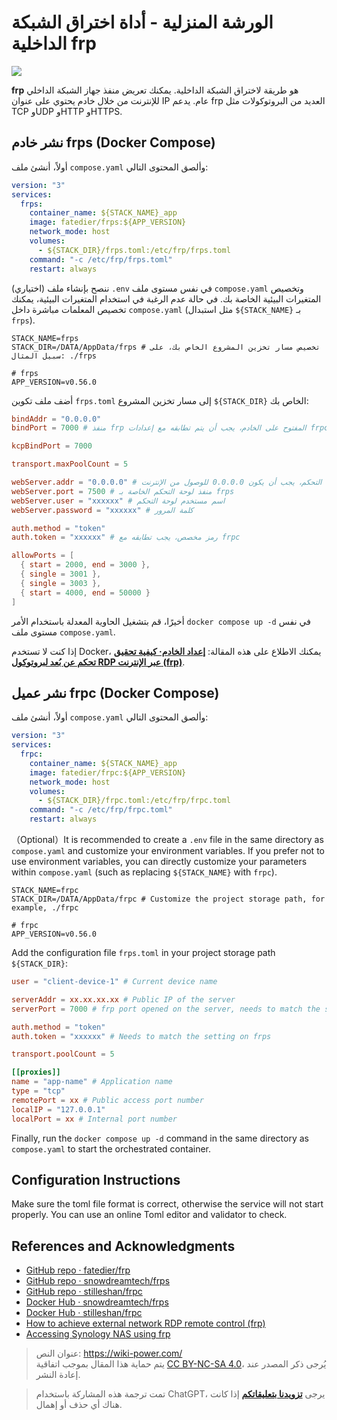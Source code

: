 # الورشة المنزلية - أداة اختراق الشبكة الداخلية frp

![](https://media.wiki-power.com/img/20230304195137.png)

**frp** هو طريقة لاختراق الشبكة الداخلية. يمكنك تعريض منفذ جهاز الشبكة الداخلي للإنترنت من خلال خادم يحتوي على عنوان IP عام. يدعم frp العديد من البروتوكولات مثل TCP وUDP وHTTP وHTTPS.

## نشر خادم frps (Docker Compose)

أولاً، أنشئ ملف `compose.yaml` وألصق المحتوى التالي:

```yaml title="compose.yaml"
version: "3"
services:
  frps:
    container_name: ${STACK_NAME}_app
    image: fatedier/frps:${APP_VERSION}
    network_mode: host
    volumes:
      - ${STACK_DIR}/frps.toml:/etc/frp/frps.toml
    command: "-c /etc/frp/frps.toml"
    restart: always
```

(اختياري) ننصح بإنشاء ملف `.env` في نفس مستوى ملف `compose.yaml` وتخصيص المتغيرات البيئية الخاصة بك. في حالة عدم الرغبة في استخدام المتغيرات البيئية، يمكنك تخصيص المعلمات مباشرة داخل `compose.yaml` (مثل استبدال `${STACK_NAME}` بـ `frps`).

```dotenv title=".env"
STACK_NAME=frps
STACK_DIR=/DATA/AppData/frps # تخصيص مسار تخزين المشروع الخاص بك، على سبيل المثال: ./frps

# frps
APP_VERSION=v0.56.0
```

أضف ملف تكوين `frps.toml` إلى مسار تخزين المشروع `${STACK_DIR}` الخاص بك:

```toml title="frpc.toml"
bindAddr = "0.0.0.0"
bindPort = 7000 # منفذ frp المفتوح على الخادم، يجب أن يتم تطابقه مع إعدادات frpc لاحقًا

kcpBindPort = 7000

transport.maxPoolCount = 5

webServer.addr = "0.0.0.0" # عنوان لوحة التحكم، يجب أن يكون 0.0.0.0 للوصول من الإنترنت
webServer.port = 7500 # منفذ لوحة التحكم الخاصة بـ frps
webServer.user = "xxxxxx" # اسم مستخدم لوحة التحكم
webServer.password = "xxxxxx" # كلمة المرور

auth.method = "token"
auth.token = "xxxxxx" # رمز مخصص، يجب تطابقه مع frpc

allowPorts = [
  { start = 2000, end = 3000 },
  { single = 3001 },
  { single = 3003 },
  { start = 4000, end = 50000 }
]
```

أخيرًا، قم بتشغيل الحاوية المعدلة باستخدام الأمر `docker compose up -d` في نفس مستوى ملف `compose.yaml`.

إذا كنت لا تستخدم Docker، يمكنك الاطلاع على هذه المقالة: [**إعداد الخادم· كيفية تحقيق تحكم عن بُعد لبروتوكول RDP عبر الإنترنت (frp)**](https://wiki-power.com/%E5%A6%BD%E4%BD%A0%E5%AE%9E%E7%8E%B0%E5%A4%96%E7%BD%91RDP%E8%BF%9C%E6%8E%A7%EF%BC%88frp%EF%BC%89#_2).

## نشر عميل frpc (Docker Compose)

أولاً، أنشئ ملف `compose.yaml` وألصق المحتوى التالي:

```yaml title="compose.yaml"
version: "3"
services:
  frpc:
    container_name: ${STACK_NAME}_app
    image: fatedier/frpc:${APP_VERSION}
    network_mode: host
    volumes:
      - ${STACK_DIR}/frpc.toml:/etc/frp/frpc.toml
    command: "-c /etc/frp/frpc.toml"
    restart: always
```

（Optional）It is recommended to create a `.env` file in the same directory as `compose.yaml` and customize your environment variables. If you prefer not to use environment variables, you can directly customize your parameters within `compose.yaml` (such as replacing `${STACK_NAME}` with `frpc`).

```dotenv title=".env"
STACK_NAME=frpc
STACK_DIR=/DATA/AppData/frpc # Customize the project storage path, for example, ./frpc

# frpc
APP_VERSION=v0.56.0
```

Add the configuration file `frps.toml` in your project storage path `${STACK_DIR}`:

```toml title="frpc.toml"
user = "client-device-1" # Current device name

serverAddr = xx.xx.xx.xx # Public IP of the server
serverPort = 7000 # frp port opened on the server, needs to match the setting on frps

auth.method = "token"
auth.token = "xxxxxx" # Needs to match the setting on frps

transport.poolCount = 5

[[proxies]]
name = "app-name" # Application name
type = "tcp"
remotePort = xx # Public access port number
localIP = "127.0.0.1"
localPort = xx # Internal port number
```

Finally, run the `docker compose up -d` command in the same directory as `compose.yaml` to start the orchestrated container.

## Configuration Instructions

Make sure the toml file format is correct, otherwise the service will not start properly. You can use an online Toml editor and validator to check.

## References and Acknowledgments

- [GitHub repo · fatedier/frp](https://github.com/fatedier/frp)
- [GitHub repo · snowdreamtech/frps](https://github.com/snowdreamtech/frp)
- [GitHub repo · stilleshan/frpc](https://github.com/stilleshan/frpc)
- [Docker Hub · snowdreamtech/frps](https://hub.docker.com/r/snowdreamtech/frps)
- [Docker Hub · stilleshan/frpc](https://hub.docker.com/r/stilleshan/frpc)
- [How to achieve external network RDP remote control (frp)](https://wiki-power.com/%E5%A6%82%E4%BD%95%E5%AE%9E%E7%8E%B0%E5%A4%96%E7%BD%91RDP%E8%BF%9C%E6%8E%A7%EF%BC%88frp%EF%BC%89/)
- [Accessing Synology NAS using frp](https://wiki-power.com/%E4%BD%BF%E7%94%A8frp%E8%AE%BF%E9%97%AE%E7%BE%A4%E6%99%96NAS/)

> عنوان النص: <https://wiki-power.com/>  
> يتم حماية هذا المقال بموجب اتفاقية [CC BY-NC-SA 4.0](https://creativecommons.org/licenses/by/4.0/deed.zh)، يُرجى ذكر المصدر عند إعادة النشر.

> تمت ترجمة هذه المشاركة باستخدام ChatGPT، يرجى [**تزويدنا بتعليقاتكم**](https://github.com/linyuxuanlin/Wiki_MkDocs/issues/new) إذا كانت هناك أي حذف أو إهمال.